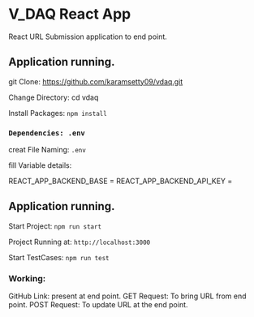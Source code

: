 # V_DAQ React App 

React URL Submission application to end point.

## Application running.

git Clone: https://github.com/karamsetty09/vdaq.git

Change Directory: cd vdaq

Install Packages: `npm install`

### `Dependencies: .env`
creat File Naming: `.env`

fill Variable details:

REACT_APP_BACKEND_BASE = <backend-api-url-base>
REACT_APP_BACKEND_API_KEY = <Backend Api key>

## Application running.

Start Project: `npm run start`

Project Running at: `http://localhost:3000`

Start TestCases: `npm run test`

### Working:

GitHub Link: present at end point.
GET Request: To bring URL from end point.
POST Request: To update URL at the end point.

